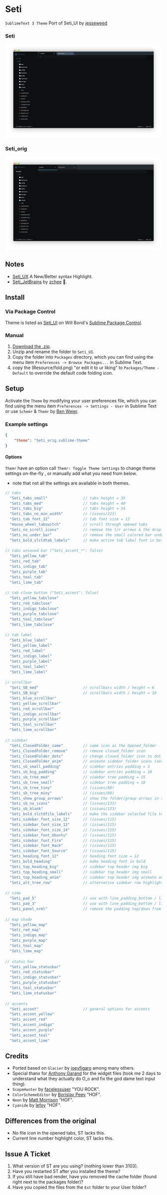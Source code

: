 # Seti

`SublimeText 3 Theme` Port of Seti_UI by [jesseweed](https://github.com/jesseweed/seti-ui)

### Seti

![Seti Screenshot](./Resource/screenshot-1.png)

### Seti_orig

![Seti Screenshot](./Resource/screenshot-2.png)

## Notes

* [Seti_UX](https://sublime.wbond.net/packages/Seti_UX) A New/Better syntax Highlight.
* [Seti_JetBrains](https://github.com/zchee/Seti_JetBrains) by [zchee](https://github.com/zchee) :tophat:.

## Install

### Via Package Control

Theme is listed as [Seti_UI](https://packagecontrol.io/packages/Seti_UI) on Will Bond's [Sublime Package Control](https://packagecontrol.io).

### Manual

1. [Download the .zip](https://github.com/ctf0/Seti_ST3/archive/master.zip).
2. Unzip and rename the folder to `Seti_UI`.
3. Copy the folder into `Packages` directory, which you can find using the menu item `Preferences -> Browse Packages...` in Sublime Text.
4. copy the (Resource/fold.png) "or edit it to ur liking" to `Packages/Theme - Default` to override the default code folding icon.

## Setup

Activate the `Theme` by modifying your user preferences file, which you can find using the menu item `Preferences -> Settings - User` in Sublime Text or use `Schemr` & `Themr` by [Ben Weier](https://github.com/benweier).

### Example settings

```json
{
    "theme": "Seti_orig.sublime-theme"
}
```

#### Options

`Themr` have an option call ``Themr: Toggle Theme Settings`` to change theme settings on-the-fly , or manually add what you need from below.
* note that not all the settings are available in both themes.

```js
// tabs
  "Seti_tabs_small"                // tabs height = 35
  "Seti_tabs_med"                  // tabs height = 40
  "Seti_tabs_big"                  // tabs height = 54
  "Seti_tabs_no_min_width"         // (issues/223)
  "Seti_tab_font_12"               // tab font size = 12
  "mouse_wheel_tabswitch"          // scroll through opened tabs
  "Seti_no_scroll_icons"           // remove the l/r arrows & the drop down list button, effective when ("enable_tab_scrolling": true)
  "Seti_no_under_bar"              // remove the small colored bar under the un-saved tabs "not available with accents"
  "Seti_bold_slctdtab_labels"      // make active tab label font in bold

// tabs unsaved bar ("Seti_accent_*": false)
  "Seti_yellow_tab"
  "Seti_red_tab"
  "Seti_indigo_tab"
  "Seti_purple_tab"
  "Seti_teal_tab"
  "Seti_lime_tab"

// tab close button ("Seti_accent": false)
  "Seti_yellow_tabclose"
  "Seti_red_tabclose"
  "Seti_indigo_tabclose"
  "Seti_purple_tabclose"
  "Seti_teal_tabclose"
  "Seti_lime_tabclose"

// tab label
  "Seti_blue_label"
  "Seti_yellow_label"
  "Seti_red_label"
  "Seti_indigo_label"
  "Seti_purple_label"
  "Seti_teal_label"
  "Seti_lime_label"

// scrollbar
  "Seti_SB_med"                    // scrollbars width / height = 6
  "Seti_SB_big"                    // scrollbars width / height = 10
  "Seti_blue_scrollbar"
  "Seti_yellow_scrollbar"
  "Seti_red_scrollbar"
  "Seti_indigo_scrollbar"
  "Seti_purple_scrollbar"
  "Seti_teal_scrollbar"
  "Seti_lime_scrollbar"

// sidebar
  "Seti_ClosedFolder_same"         // same icon as the Opened_folder
  "Seti_ClosedFolder_remove"       // remove closed_folder icon
  "Seti_ClosedFolder_dots"         // change closed_folder icon to dot
  "Seti_ClosedFolder_anim"         // animate sidebar folder icons (available with accents)
  "Seti_sb_small_padding"          // sidebar entries padding = 3
  "Seti_sb_big_padding"            // sidebar entries padding = 10
  "Seti_sb_tree_med"               // sidebar tree padding = 15
  "Seti_sb_tree_small"             // sidebar tree padding = 10
  "Seti_sb_tree_tiny"              // (issues/88)
  "Seti_sb_tree_miny"              // (issues/88)
  "Seti_show_group_arrows"         // show the folder/group arrows in sidebar
  "Seti_sb_no_icons"               // (issues/133)
  "Seti_sb_blank"                  // (issues/133)
  "Seti_bold_slctdfile_labels"     // make the sidebar selected file text in bold
  "Seti_sidebar_font_size_12"      // (issues/115)
  "Seti_sidebar_font_size_13"      // (issues/115)
  "Seti_sidebar_font_size_14"      // (issues/115)
  "Seti_sidebar_font_Ubuntu"       // (issues/115)
  "Seti_sidebar_font_Fira"         // (issues/115)
  "Seti_sidebar_font_Hack"         // (issues/115)
  "Seti_sidebar_font_Source"       // (issues/115)
  "Seti_heading_font_12"           // heading font size = 12
  "Seti_bold_heading"              // make heading font in bold
  "Seti_top_heading_big"           // sidebar top header img big
  "Seti_top_heading_small"         // sidebar top header img small
  "Seti_top_heading_anim"          // sidebar top header img animate on hover "not available with accents"
  "Seti_alt_tree_row"              // alternative sidebar row highlight

// view
  "Seti_pad_5"                     // use with line_padding_bottom / line_padding_top = 5
  "Seti_pad_3"                     // use with line_padding_bottom / line_padding_top = 3
  "Seti_panel_nrml"                // remove the padding top/down from quick panel

// map shade
  "Seti_yellow_map"
  "Seti_red_map"
  "Seti_indigo_map"
  "Seti_purple_map"
  "Seti_teal_map"
  "Seti_lime_map"

// status bar
  "Seti_yellow_statusbar"
  "Seti_red_statusbar"
  "Seti_indigo_statusbar"
  "Seti_purple_statusbar"
  "Seti_teal_statusbar"
  "Seti_lime_statusbar"

// accents
  "Seti_accent"                    // general options for accents
  "Seti_accent_yellow"
  "Seti_accent_red"
  "Seti_accent_indigo"
  "Seti_accent_purple"
  "Seti_accent_teal"
  "Seti_accent_lime"
```

## Credits

* Ported based on `Glacier` by [joeyfigaro](https://github.com/joeyfigaro/glacier-theme) among many others.
* Special thanx for [Anthony Garand](https://github.com/garand) for the widget files (took me 2 days to understand what they actually do O_o and fix the god dame text input thing).
* `ScopeHunter` by [facelessuser](https://github.com/facelessuser) "YOU ROCK".
* `ColorSchemeEditor` by [Borislav Peev](https://github.com/bobef) "HOF".
* `Neon` by [Matt Morrison](https://github.com/MattDMo/Neon-color-scheme) "HOF".
* `Cyanide` by [lefoy](https://github.com/lefoy/cyanide-theme) "HOF".

## Differences from the original

* No file icon in the opened tabs, ST lacks this.
* Current line number highlight color, ST lacks this.

## Issue A Ticket

1. What version of ST are you using? (nothing lower than 3103).
2. Have you restarted ST after you installed the theme?
3. If you still have bad render, have you removed the cache folder (found right next to the packages folder)?
4. Have you copied the files from the `Ext` folder to your User folder?
